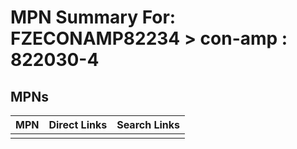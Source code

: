 



# MPN Summary For: FZECONAMP82234 > con-amp : 822030-4

## MPNs
  

|MPN|Direct Links|Search Links|
| :--- | :--- | :--- |
||||
